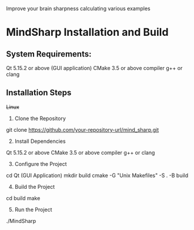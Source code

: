 
Improve your brain sharpness calculating various examples


# MindSharp Installation and Build


## System Requirements:

Qt 5.15.2 or above (GUI application)
CMake 3.5 or above
compiler g++ or clang

## Installation Steps

~~Linux~~

1. Clone the Repository

git clone https://github.com/your-repository-url/mind_sharp.git

2. Install Dependencies

Qt 5.15.2 or above
CMake 3.5 or above
compiler g++ or clang

3. Configure the Project

cd Qt (GUI Application) 
mkdir build
cmake -G "Unix Makefiles" -S . -B build

4. Build the Project

cd build
make

5. Run the Project

./MindSharp

